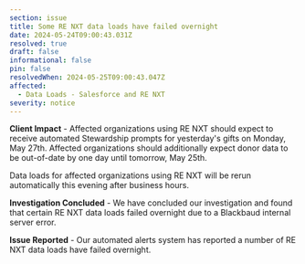 ```yaml
---
section: issue
title: Some RE NXT data loads have failed overnight
date: 2024-05-24T09:00:43.031Z
resolved: true
draft: false
informational: false
pin: false
resolvedWhen: 2024-05-25T09:00:43.047Z
affected:
  - Data Loads - Salesforce and RE NXT
severity: notice
---
```

**C﻿lient Impact** - Affected organizations using RE NXT should expect to receive automated Stewardship prompts for yesterday's gifts on Monday, May 27th. Affected organizations should additionally expect donor data to be out-of-date by one day until tomorrow, May 25th.

Data loads for affected organizations using RE NXT will be rerun automatically this evening after business hours.

**I﻿nvestigation Concluded** *\-* We have concluded our investigation and found that certain RE NXT data loads failed overnight due to a Blackbaud internal server error.

**I﻿ssue Reported** *\-* Our automated alerts system has reported a number of RE NXT data loads have failed overnight.